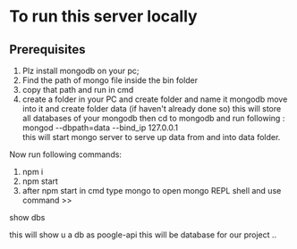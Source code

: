 # To run this server locally
## Prerequisites
1) Plz install mongodb on your pc;
2) Find the path of mongo file inside the bin folder
3) copy that path and run in cmd
4) create a folder in your PC and create folder and name it mongodb move into it and create folder data (if haven't already done so) this will store all databases of your mongodb
then cd to mongodb and run following :  mongod --dbpath=data --bind_ip 127.0.0.1  
this will start mongo server to serve up data from and into data folder.

Now run following commands:
1) npm i
2) npm start
3) after npm start in cmd type mongo
to open mongo REPL shell
and use command >>

show dbs

this will show u a db as poogle-api this will be database for our project ..

